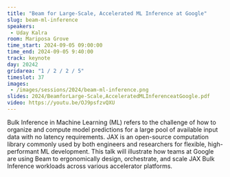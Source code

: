 ```yaml
---
title: "Beam for Large-Scale, Accelerated ML Inference at Google"
slug: beam-ml-inference
speakers:
 - Uday Kalra
room: Mariposa Grove
time_start: 2024-09-05 09:00:00
time_end: 2024-09-05 9:40:00
track: keynote
day: 20242
gridarea: "1 / 2 / 2 / 5"
timeslot: 37
images:
 - /images/sessions/2024/beam-ml-inference.png 
slides: 2024/BeamforLarge-Scale,AcceleratedMLInferenceatGoogle.pdf
video: https://youtu.be/OJ9psfzvQXU
---
```


Bulk Inference in Machine Learning (ML) refers to the challenge of how to organize and compute model predictions for a large pool of available input data with no latency requirements. JAX is an open-source computation library commonly used by both engineers and researchers for flexible, high-performant ML development. This talk will illustrate how teams at Google are using Beam to ergonomically design, orchestrate, and scale JAX Bulk Inference workloads across various accelerator platforms.
